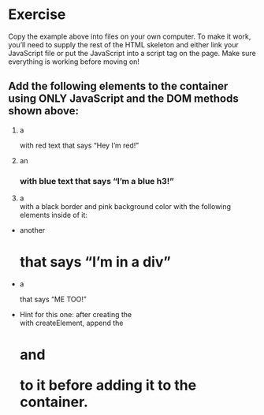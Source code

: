 # Exercise
Copy the example above into files on your own computer. To make it work, you’ll need to supply the rest of the HTML skeleton and either link your JavaScript file or put the JavaScript into a script tag on the page. Make sure everything is working before moving on!

## Add the following elements to the container using ONLY JavaScript and the DOM methods shown above:

1. a <p> with red text that says “Hey I’m red!”
2. an <h3> with blue text that says “I’m a blue h3!”
3. a <div> with a black border and pink background color with the following elements inside of it:
- another <h1> that says “I’m in a div”
- a <p> that says “ME TOO!”
- Hint for this one: after creating the <div> with createElement, append the <h1> and <p> to it before adding it to the container.